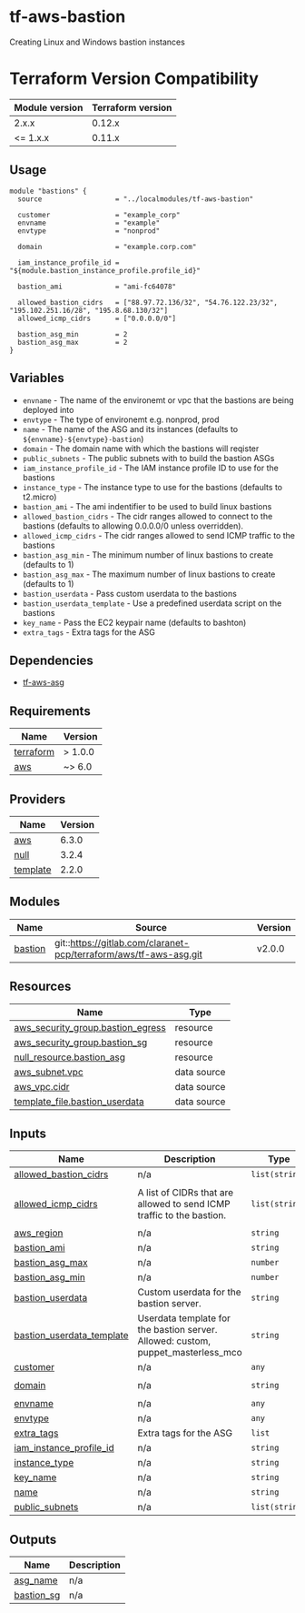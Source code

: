 # tf-aws-bastion

Creating Linux and Windows bastion instances

# Terraform Version Compatibility
| Module version | Terraform version |
|----------------|-------------------|
| 2.x.x          | 0.12.x            |
| <= 1.x.x       | 0.11.x            |

## Usage

```
module "bastions" {
  source                  = "../localmodules/tf-aws-bastion"

  customer                = "example_corp"
  envname                 = "example"
  envtype                 = "nonprod"

  domain                  = "example.corp.com"

  iam_instance_profile_id = "${module.bastion_instance_profile.profile_id}"

  bastion_ami             = "ami-fc64078"

  allowed_bastion_cidrs   = ["88.97.72.136/32", "54.76.122.23/32", "195.102.251.16/28", "195.8.68.130/32"]
  allowed_icmp_cidrs      = ["0.0.0.0/0"]

  bastion_asg_min         = 2
  bastion_asg_max         = 2
}
```

## Variables

* `envname` - The name of the environemt or vpc that the bastions are being deployed into
* `envtype` - The type of environemt e.g. nonprod, prod
* `name` - The name of the ASG and its instances (defaults to `${envname}-${envtype}-bastion`)
* `domain` - The domain name with which the bastions will reqister
* `public_subnets` - The public subnets with to build the bastion ASGs
* `iam_instance_profile_id` - The IAM instance profile ID to use for the bastions
* `instance_type` - The instance type to use for the bastions (defaults to t2.micro)
* `bastion_ami` - The ami indentifier to be used to build linux bastions
* `allowed_bastion_cidrs` - The cidr ranges allowed to connect to the bastions (defaults to allowing 0.0.0.0/0 unless overridden).
* `allowed_icmp_cidrs` - The cidr ranges allowed to send ICMP traffic to the bastions
* `bastion_asg_min` - The minimum number of linux bastions to create (defaults to 1)
* `bastion_asg_max` - The maximum number of linux bastions to create (defaults to 1)
* `bastion_userdata` - Pass custom userdata to the bastions
* `bastion_userdata_template` - Use a predefined userdata script on the bastions
* `key_name` - Pass the EC2 keypair name (defaults to bashton)
* `extra_tags` - Extra tags for the ASG

## Dependencies

* [tf-aws-asg](https://git.bashton.net/Bashton/tf-aws-asg)

<!-- BEGIN_TF_DOCS -->
## Requirements

| Name | Version |
|------|---------|
| <a name="requirement_terraform"></a> [terraform](#requirement\_terraform) | > 1.0.0 |
| <a name="requirement_aws"></a> [aws](#requirement\_aws) | ~> 6.0 |

## Providers

| Name | Version |
|------|---------|
| <a name="provider_aws"></a> [aws](#provider\_aws) | 6.3.0 |
| <a name="provider_null"></a> [null](#provider\_null) | 3.2.4 |
| <a name="provider_template"></a> [template](#provider\_template) | 2.2.0 |

## Modules

| Name | Source | Version |
|------|--------|---------|
| <a name="module_bastion"></a> [bastion](#module\_bastion) | git::https://gitlab.com/claranet-pcp/terraform/aws/tf-aws-asg.git | v2.0.0 |

## Resources

| Name | Type |
|------|------|
| [aws_security_group.bastion_egress](https://registry.terraform.io/providers/hashicorp/aws/latest/docs/resources/security_group) | resource |
| [aws_security_group.bastion_sg](https://registry.terraform.io/providers/hashicorp/aws/latest/docs/resources/security_group) | resource |
| [null_resource.bastion_asg](https://registry.terraform.io/providers/hashicorp/null/latest/docs/resources/resource) | resource |
| [aws_subnet.vpc](https://registry.terraform.io/providers/hashicorp/aws/latest/docs/data-sources/subnet) | data source |
| [aws_vpc.cidr](https://registry.terraform.io/providers/hashicorp/aws/latest/docs/data-sources/vpc) | data source |
| [template_file.bastion_userdata](https://registry.terraform.io/providers/hashicorp/template/latest/docs/data-sources/file) | data source |

## Inputs

| Name | Description | Type | Default | Required |
|------|-------------|------|---------|:--------:|
| <a name="input_allowed_bastion_cidrs"></a> [allowed\_bastion\_cidrs](#input\_allowed\_bastion\_cidrs) | n/a | `list(string)` | n/a | yes |
| <a name="input_allowed_icmp_cidrs"></a> [allowed\_icmp\_cidrs](#input\_allowed\_icmp\_cidrs) | A list of CIDRs that are allowed to send ICMP traffic to the bastion. | `list(string)` | <pre>[<br>  "0.0.0.0/0"<br>]</pre> | no |
| <a name="input_aws_region"></a> [aws\_region](#input\_aws\_region) | n/a | `string` | `"eu-west-1"` | no |
| <a name="input_bastion_ami"></a> [bastion\_ami](#input\_bastion\_ami) | n/a | `string` | `""` | no |
| <a name="input_bastion_asg_max"></a> [bastion\_asg\_max](#input\_bastion\_asg\_max) | n/a | `number` | `1` | no |
| <a name="input_bastion_asg_min"></a> [bastion\_asg\_min](#input\_bastion\_asg\_min) | n/a | `number` | `1` | no |
| <a name="input_bastion_userdata"></a> [bastion\_userdata](#input\_bastion\_userdata) | Custom userdata for the bastion server. | `string` | `""` | no |
| <a name="input_bastion_userdata_template"></a> [bastion\_userdata\_template](#input\_bastion\_userdata\_template) | Userdata template for the bastion server. Allowed: custom, puppet\_masterless\_mco | `string` | `"custom"` | no |
| <a name="input_customer"></a> [customer](#input\_customer) | n/a | `any` | n/a | yes |
| <a name="input_domain"></a> [domain](#input\_domain) | n/a | `string` | `"eu-west-1.compute.internal"` | no |
| <a name="input_envname"></a> [envname](#input\_envname) | n/a | `any` | n/a | yes |
| <a name="input_envtype"></a> [envtype](#input\_envtype) | n/a | `any` | n/a | yes |
| <a name="input_extra_tags"></a> [extra\_tags](#input\_extra\_tags) | Extra tags for the ASG | `list` | `[]` | no |
| <a name="input_iam_instance_profile_id"></a> [iam\_instance\_profile\_id](#input\_iam\_instance\_profile\_id) | n/a | `string` | n/a | yes |
| <a name="input_instance_type"></a> [instance\_type](#input\_instance\_type) | n/a | `string` | `"t2.micro"` | no |
| <a name="input_key_name"></a> [key\_name](#input\_key\_name) | n/a | `string` | `"bashton"` | no |
| <a name="input_name"></a> [name](#input\_name) | n/a | `string` | `""` | no |
| <a name="input_public_subnets"></a> [public\_subnets](#input\_public\_subnets) | n/a | `list(string)` | n/a | yes |

## Outputs

| Name | Description |
|------|-------------|
| <a name="output_asg_name"></a> [asg\_name](#output\_asg\_name) | n/a |
| <a name="output_bastion_sg"></a> [bastion\_sg](#output\_bastion\_sg) | n/a |
<!-- END_TF_DOCS -->